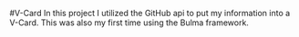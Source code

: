 #V-Card
In this project I utilized the GitHub api to put my information into a V-Card. This was also my first time using the Bulma framework.
